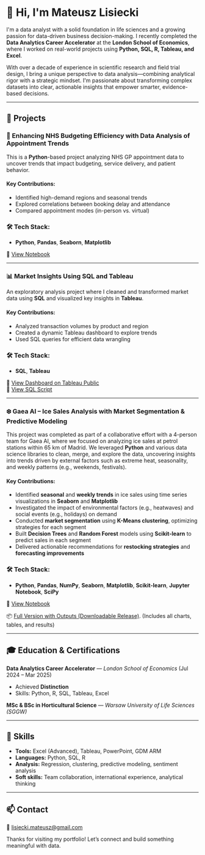 # 👋 Hi, I'm Mateusz Lisiecki

I'm a data analyst with a solid foundation in life sciences and a growing passion for data-driven business decision-making. I recently completed the **Data Analytics Career Accelerator** at the **London School of Economics**, where I worked on real-world projects using **Python, SQL, R, Tableau, and Excel**.

With over a decade of experience in scientific research and field trial design, I bring a unique perspective to data analysis—combining analytical rigor with a strategic mindset. I'm passionate about transforming complex datasets into clear, actionable insights that empower smarter, evidence-based decisions.

---

## 🚀 Projects

### 🏥 Enhancing NHS Budgeting Efficiency with Data Analysis of Appointment Trends

This is a **Python**-based project analyzing NHS GP appointment data to uncover trends that impact budgeting, service delivery, and patient behavior.

#### **Key Contributions:**
- Identified high-demand regions and seasonal trends
- Explored correlations between booking delay and attendance
- Compared appointment modes (in-person vs. virtual)

### 🛠️ **Tech Stack:**
- **Python**, **Pandas**, **Seaborn**, **Matplotlib**

📂 [View Notebook](https://github.com/MatLis-Purple/Projects/blob/main/NHS_Appoinments_Analysis.ipynb)

---

### 📊 Market Insights Using SQL and Tableau

An exploratory analysis project where I cleaned and transformed market data using **SQL** and visualized key insights in **Tableau**.

#### **Key Contributions:**
- Analyzed transaction volumes by product and region
- Created a dynamic Tableau dashboard to explore trends
- Used SQL queries for efficient data wrangling

### 🛠️ **Tech Stack:**
- **SQL**, **Tableau**
  
🧠 [View Dashboard on Tableau Public](https://public.tableau.com/app/profile/mateusz.lisiecki/viz/2Market_17421990875850/Dashboard1)  
📄 [View SQL Script](https://github.com/MatLis-Purple/Projects/blob/main/2Market_Exploratory_Analysis.sql)

---

### ❄️ **Gaea AI – Ice Sales Analysis with Market Segmentation & Predictive Modeling**

This project was completed as part of a collaborative effort with a 4-person team for Gaea AI, where we focused on analyzing ice sales at petrol stations within 65 km of Madrid. We leveraged **Python** and various data science libraries to clean, merge, and explore the data, uncovering insights into trends driven by external factors such as extreme heat, seasonality, and weekly patterns (e.g., weekends, festivals).

#### **Key Contributions:**
- Identified **seasonal** and **weekly trends** in ice sales using time series visualizations in **Seaborn** and **Matplotlib**
- Investigated the impact of environmental factors (e.g., heatwaves) and social events (e.g., holidays) on demand
- Conducted **market segmentation** using **K-Means clustering**, optimizing strategies for each segment
- Built **Decision Trees** and **Random Forest** models using **Scikit-learn** to predict sales in each segment
- Delivered actionable recommendations for **restocking strategies** and **forecasting improvements**


### 🛠️ **Tech Stack:**
- **Python**, **Pandas**, **NumPy**, **Seaborn**, **Matplotlib**, **Scikit-learn**, **Jupyter Notebook**, **SciPy**

📂 [View Notebook](https://github.com/MatLis-Purple/Projects/blob/main/Gaea_AI_Analysis_CLEAN.ipynb)

📦 [Full Version with Outputs (Downloadable Release)](https://github.com/MatLis-Purple/Projects/releases/tag/v1.0).
 (Includes all charts, tables, and results)

---


## 🎓 Education & Certifications

**Data Analytics Career Accelerator** — *London School of Economics* (Jul 2024 – Mar 2025)  
- Achieved **Distinction**  
- Skills: Python, R, SQL, Tableau, Excel
  
**MSc & BSc in Horticultural Science** — *Warsaw University of Life Sciences (SGGW)*

---

## 🔧 Skills

- **Tools:** Excel (Advanced), Tableau, PowerPoint, GDM ARM  
- **Languages:** Python, SQL, R  
- **Analysis:** Regression, clustering, predictive modeling, sentiment analysis  
- **Soft skills:** Team collaboration, international experience, analytical thinking

---

## 📫 Contact
 
📧 lisiecki.mateusz@gmail.com   

Thanks for visiting my portfolio! Let’s connect and build something meaningful with data.
